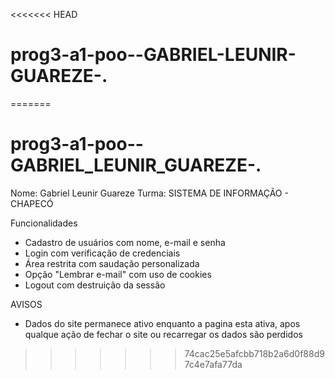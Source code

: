 <<<<<<< HEAD
# prog3-a1-poo--GABRIEL-LEUNIR-GUAREZE-.
=======
# prog3-a1-poo--GABRIEL_LEUNIR_GUAREZE-.
Nome: Gabriel Leunir Guareze
Turma: SISTEMA DE INFORMAÇÃO - CHAPECÓ


Funcionalidades
- Cadastro de usuários com nome, e-mail e senha
- Login com verificação de credenciais
- Área restrita com saudação personalizada
- Opção "Lembrar e-mail" com uso de cookies
- Logout com destruição da sessão

AVISOS

- Dados do site permanece ativo enquanto a pagina esta ativa, apos qualque ação de fechar o site ou recarregar os dados são perdidos 
>>>>>>> 74cac25e5afcbb718b2a6d0f88d97c4e7afa77da
